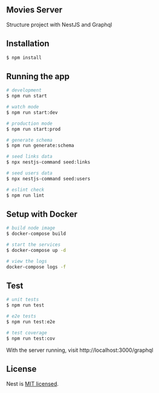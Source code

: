 ## Movies Server

Structure project with NestJS and Graphql

## Installation

```bash
$ npm install
```

## Running the app

```bash
# development
$ npm run start

# watch mode
$ npm run start:dev

# production mode
$ npm run start:prod

# generate schema
$ npm run generate:schema

# seed links data
$ npx nestjs-command seed:links

# seed users data
$ npx nestjs-command seed:users

# eslint check
$ npm run lint
```

## Setup with Docker

```bash
# build node image
$ docker-compose build

# start the services
$ docker-compose up -d

# view the logs
docker-compose logs -f
```

## Test

```bash
# unit tests
$ npm run test

# e2e tests
$ npm run test:e2e

# test coverage
$ npm run test:cov
```

With the server running, visit http://localhost:3000/graphql

## License

Nest is [MIT licensed](LICENSE).
